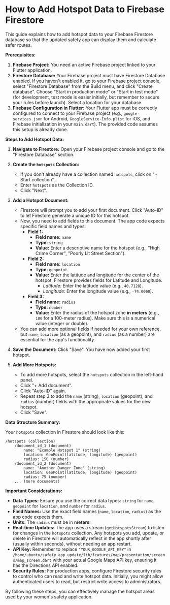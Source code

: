# How to Add Hotspot Data to Firebase Firestore

This guide explains how to add hotspot data to your Firebase Firestore database so that the updated safety app can display them and calculate safer routes.

**Prerequisites:**

1.  **Firebase Project:** You need an active Firebase project linked to your Flutter application.
2.  **Firestore Database:** Your Firebase project must have Firestore Database enabled. If you haven't enabled it, go to your Firebase project console, select "Firestore Database" from the Build menu, and click "Create database". Choose "Start in production mode" or "Start in test mode" (for development, test mode is easier initially, but remember to secure your rules before launch). Select a location for your database.
3.  **Firebase Configuration in Flutter:** Your Flutter app must be correctly configured to connect to your Firebase project (e.g., `google-services.json` for Android, `GoogleService-Info.plist` for iOS, and Firebase initialization in your `main.dart`). The provided code assumes this setup is already done.

**Steps to Add Hotspot Data:**

1.  **Navigate to Firestore:** Open your Firebase project console and go to the "Firestore Database" section.

2.  **Create the `hotspots` Collection:**
    *   If you don't already have a collection named `hotspots`, click on "+ Start collection".
    *   Enter `hotspots` as the Collection ID.
    *   Click "Next".

3.  **Add a Hotspot Document:**
    *   Firestore will prompt you to add your first document. Click "Auto-ID" to let Firestore generate a unique ID for this hotspot.
    *   Now, you need to add fields to this document. The app code expects specific field names and types:
        *   **Field 1:**
            *   **Field name:** `name`
            *   **Type:** `string`
            *   **Value:** Enter a descriptive name for the hotspot (e.g., "High Crime Corner", "Poorly Lit Street Section").
        *   **Field 2:**
            *   **Field name:** `location`
            *   **Type:** `geopoint`
            *   **Value:** Enter the latitude and longitude for the center of the hotspot. Firestore provides fields for Latitude and Longitude.
                *   *Latitude:* Enter the latitude value (e.g., `40.7128`).
                *   *Longitude:* Enter the longitude value (e.g., `-74.0060`).
        *   **Field 3:**
            *   **Field name:** `radius`
            *   **Type:** `number`
            *   **Value:** Enter the radius of the hotspot zone **in meters** (e.g., `100` for a 100-meter radius). Make sure this is a numerical value (integer or double).
    *   You can add more optional fields if needed for your own reference, but `name`, `location` (as a geopoint), and `radius` (as a number) are essential for the app's functionality.

4.  **Save the Document:** Click "Save". You have now added your first hotspot.

5.  **Add More Hotspots:**
    *   To add more hotspots, select the `hotspots` collection in the left-hand panel.
    *   Click "+ Add document".
    *   Click "Auto-ID" again.
    *   Repeat step 3 to add the `name` (string), `location` (geopoint), and `radius` (number) fields with the appropriate values for the new hotspot.
    *   Click "Save".

**Data Structure Summary:**

Your `hotspots` collection in Firestore should look like this:

```
/hotspots (collection)
    /document_id_1 (document)
        name: "Example Hotspot 1" (string)
        location: GeoPoint(latitude, longitude) (geopoint)
        radius: 150 (number)
    /document_id_2 (document)
        name: "Another Danger Zone" (string)
        location: GeoPoint(latitude, longitude) (geopoint)
        radius: 75 (number)
    ... (more documents)
```

**Important Considerations:**

*   **Data Types:** Ensure you use the correct data types: `string` for `name`, `geopoint` for `location`, and `number` for `radius`.
*   **Field Names:** Use the exact field names (`name`, `location`, `radius`) as the app code expects them.
*   **Units:** The `radius` must be in **meters**.
*   **Real-time Updates:** The app uses a stream (`getHotspotsStream`) to listen for changes in the `hotspots` collection. Any hotspots you add, update, or delete in Firestore will automatically reflect in the app shortly after (usually within seconds), without needing an app restart.
*   **API Key:** Remember to replace `"YOUR_GOOGLE_API_KEY"` in `/home/ubuntu/safety_app_update/lib/features/map/presentation/screens/map_screen.dart` with your actual Google Maps API key, ensuring it has the Directions API enabled.
*   **Security Rules:** For production apps, configure Firestore security rules to control who can read and write hotspot data. Initially, you might allow authenticated users to read, but restrict write access to administrators.

By following these steps, you can effectively manage the hotspot areas used by your women's safety application.
